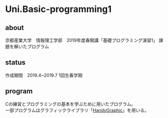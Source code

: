 # Uni.Basic-programming1
## about
京都産業大学　情報理工学部　2019年度春開講「基礎プログラミング演習1」
課題を解いたプログラム

## status
作成期間　2019.4~2019.7 1回生春学期

## program
Cの練習とプログラミングの基本を学ぶために用いたプログラム。  
一部プログラムはグラフィックライブラリ「[HandyGraphic](http://www7a.biglobe.ne.jp/~ogihara/Hg/hg-jpn.html)」を用いる。  
